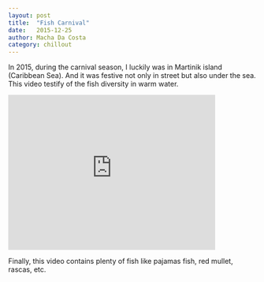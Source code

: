 ```yaml
---
layout: post
title:  "Fish Carnival"
date:   2015-12-25
author: Macha Da Costa
category: chillout
---
```


In 2015, during the carnival season, I luckily was in Martinik island (Caribbean Sea). And it was festive not only in street but also under the sea. This video testify of the fish diversity in warm water.

<iframe width="420" height="315" src="http://www.youtube.com/embed/7Cs-V1tbUZE" frameborder="0" allowfullscreen></iframe>

Finally, this video contains plenty of fish like pajamas fish, red mullet, rascas, etc.